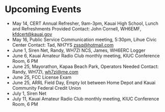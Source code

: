 # Upcoming Events
 
- May 14, CERT Annual Refresher, 9am-3pm, Kauai High School, Lunch and
  Refreshments Provided Contact: John Cornell, WH6EMF, kfdcert@kauai.gov
- May 16, Public Service Communication meeting, 5:30pm, Lihue Civic Center
  Contact: Tad, NH7YS zssq@hotmail.com
- June 1, Siren Net, Randy, WH7ZI NCS, James, WH6ERC Logger
- June 6, Kauai Amateur Radio Club monthly meeting, KIUC Conference Room, 6 PM
- June 25, Mayorathon, Kapaa Beach Park, Operators Needed Contact: Randy, WH7ZI,
  wh7zi@me.com
- June 25, FCC License Exam
- June 25, ARRL Field Day, Empty lot between Home Depot and Kauai Community
  Federal Credit Union
- July 1, Siren Net
- July 11, Kauai Amateur Radio Club monthly meeting, KIUC Conference Room, 6 PM
